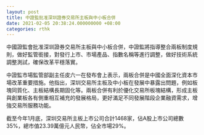 ```yaml
---
layout: post
title: 中證監批准深圳證券交易所主板與中小板合併
date: 2021-02-05 20:38:24.000000000 +08:00
categories: rthk
---
```


中國證監會批准深圳證券交易所主板與中小板合併，中證監將指導整合兩板制度規則，做好監管銜接，對發行上市、市場產品、指數名稱等進行調整，做好技術系統調整測試，確保改革平穩落實。

中證監市場監管部副主任皮六一在發布會上表示，兩板合併是中國全面深化資本市場改革重要措施。他指出，深圳交易所主板及中小板在發展中暴露出問題，例如板塊同質化、主板結構長期固化等。兩板合併有利於優化交易所板塊結構，形成主板與創業板各有側重相互補充的發展格局，更好滿足不同發展階段企業融資需求，增強交易所服務功能。

截至今年1月底，深圳交易所主板上市公司合計1468家，佔A股上市公司總數35%，總市值23.39萬億元人民幣，佔全市場29%。

